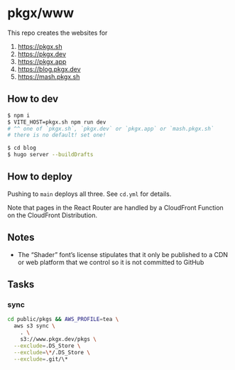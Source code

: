 # pkgx/www

This repo creates the websites for

1. https://pkgx.sh
2. https://pkgx.dev
3. https://pkgx.app
4. https://blog.pkgx.dev
5. https://mash.pkgx.sh

## How to dev

```sh
$ npm i
$ VITE_HOST=pkgx.sh npm run dev
# ^^ one of `pkgx.sh`, `pkgx.dev` or `pkgx.app` or `mash.pkgx.sh`
# there is no default! set one!

$ cd blog
$ hugo server --buildDrafts
```

## How to deploy

Pushing to `main` deploys all three. See `cd.yml` for details.

Note that pages in the React Router are handled by a CloudFront Function
on the CloudFront Distribution.

## Notes

* The “Shader” font’s license stipulates that it only be published to a CDN
  or web platform that we control so it is not committed to GitHub

## Tasks

### sync

```sh
cd public/pkgs && AWS_PROFILE=tea \
  aws s3 sync \
    . \
    s3://www.pkgx.dev/pkgs \
  --exclude=.DS_Store \
  --exclude=\*/.DS_Store \
  --exclude=.git/\*
```
